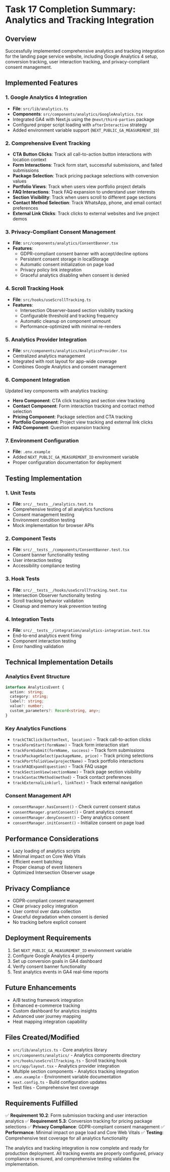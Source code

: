 # Task 17 Completion Summary: Analytics and Tracking Integration

## Overview
Successfully implemented comprehensive analytics and tracking integration for the landing page service website, including Google Analytics 4 setup, conversion tracking, user interaction tracking, and privacy-compliant consent management.

## Implemented Features

### 1. Google Analytics 4 Integration
- **File**: `src/lib/analytics.ts`
- **Components**: `src/components/analytics/GoogleAnalytics.tsx`
- Integrated GA4 with Next.js using the `@next/third-parties` package
- Configured proper script loading with `afterInteractive` strategy
- Added environment variable support (`NEXT_PUBLIC_GA_MEASUREMENT_ID`)

### 2. Comprehensive Event Tracking
- **CTA Button Clicks**: Track all call-to-action button interactions with location context
- **Form Interactions**: Track form start, successful submissions, and failed submissions
- **Package Selection**: Track pricing package selections with conversion values
- **Portfolio Views**: Track when users view portfolio project details
- **FAQ Interactions**: Track FAQ expansion to understand user interests
- **Section Visibility**: Track when users scroll to different page sections
- **Contact Method Selection**: Track WhatsApp, phone, and email contact preferences
- **External Link Clicks**: Track clicks to external websites and live project demos

### 3. Privacy-Compliant Consent Management
- **File**: `src/components/analytics/ConsentBanner.tsx`
- **Features**:
  - GDPR-compliant consent banner with accept/decline options
  - Persistent consent storage in localStorage
  - Automatic consent initialization on page load
  - Privacy policy link integration
  - Graceful analytics disabling when consent is denied

### 4. Scroll Tracking Hook
- **File**: `src/hooks/useScrollTracking.ts`
- **Features**:
  - Intersection Observer-based section visibility tracking
  - Configurable threshold and tracking frequency
  - Automatic cleanup on component unmount
  - Performance-optimized with minimal re-renders

### 5. Analytics Provider Integration
- **File**: `src/components/analytics/AnalyticsProvider.tsx`
- Centralized analytics management
- Integrated with root layout for app-wide coverage
- Combines Google Analytics and consent management

### 6. Component Integration
Updated key components with analytics tracking:
- **Hero Component**: CTA click tracking and section view tracking
- **Contact Component**: Form interaction tracking and contact method selection
- **Pricing Component**: Package selection and CTA tracking
- **Portfolio Component**: Project view tracking and external link clicks
- **FAQ Component**: Question expansion tracking

### 7. Environment Configuration
- **File**: `.env.example`
- Added `NEXT_PUBLIC_GA_MEASUREMENT_ID` environment variable
- Proper configuration documentation for deployment

## Testing Implementation

### 1. Unit Tests
- **File**: `src/__tests__/analytics.test.ts`
- Comprehensive testing of all analytics functions
- Consent management testing
- Environment condition testing
- Mock implementation for browser APIs

### 2. Component Tests
- **File**: `src/__tests__/components/ConsentBanner.test.tsx`
- Consent banner functionality testing
- User interaction testing
- Accessibility compliance testing

### 3. Hook Tests
- **File**: `src/__tests__/hooks/useScrollTracking.test.tsx`
- Intersection Observer functionality testing
- Scroll tracking behavior validation
- Cleanup and memory leak prevention testing

### 4. Integration Tests
- **File**: `src/__tests__/integration/analytics-integration.test.tsx`
- End-to-end analytics event firing
- Component interaction testing
- Error handling validation

## Technical Implementation Details

### Analytics Event Structure
```typescript
interface AnalyticsEvent {
  action: string;
  category: string;
  label?: string;
  value?: number;
  custom_parameters?: Record<string, any>;
}
```

### Key Analytics Functions
- `trackCTAClick(buttonText, location)` - Track call-to-action clicks
- `trackFormStart(formName)` - Track form interaction start
- `trackFormSubmit(formName, success)` - Track form submissions
- `trackPackageSelect(packageName, price)` - Track pricing selections
- `trackPortfolioView(projectName)` - Track portfolio interactions
- `trackFAQExpand(question)` - Track FAQ usage
- `trackSectionView(sectionName)` - Track page section visibility
- `trackContactMethod(method)` - Track contact preferences
- `trackExternalLink(url, linkText)` - Track external navigation

### Consent Management API
- `consentManager.hasConsent()` - Check current consent status
- `consentManager.grantConsent()` - Grant analytics consent
- `consentManager.denyConsent()` - Deny analytics consent
- `consentManager.initConsent()` - Initialize consent on page load

## Performance Considerations
- Lazy loading of analytics scripts
- Minimal impact on Core Web Vitals
- Efficient event batching
- Proper cleanup of event listeners
- Optimized Intersection Observer usage

## Privacy Compliance
- GDPR-compliant consent management
- Clear privacy policy integration
- User control over data collection
- Graceful degradation when consent is denied
- No tracking before explicit consent

## Deployment Requirements
1. Set `NEXT_PUBLIC_GA_MEASUREMENT_ID` environment variable
2. Configure Google Analytics 4 property
3. Set up conversion goals in GA4 dashboard
4. Verify consent banner functionality
5. Test analytics events in GA4 real-time reports

## Future Enhancements
- A/B testing framework integration
- Enhanced e-commerce tracking
- Custom dashboard for analytics insights
- Advanced user journey mapping
- Heat mapping integration capability

## Files Created/Modified
- `src/lib/analytics.ts` - Core analytics library
- `src/components/analytics/` - Analytics components directory
- `src/hooks/useScrollTracking.ts` - Scroll tracking hook
- `src/app/layout.tsx` - Analytics provider integration
- Multiple section components - Analytics tracking integration
- `.env.example` - Environment variable documentation
- `next.config.ts` - Build configuration updates
- Test files - Comprehensive test coverage

## Requirements Fulfilled
✅ **Requirement 10.2**: Form submission tracking and user interaction analytics
✅ **Requirement 5.3**: Conversion tracking for pricing package selections
✅ **Privacy Compliance**: GDPR-compliant consent management
✅ **Performance**: Minimal impact on page load and Core Web Vitals
✅ **Testing**: Comprehensive test coverage for all analytics functionality

The analytics and tracking integration is now complete and ready for production deployment. All tracking events are properly configured, privacy compliance is ensured, and comprehensive testing validates the implementation.